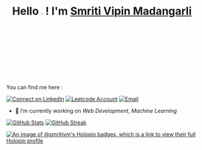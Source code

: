 <h1 align="center"> Hello<img alt="wave" src="https://github.com/Tarikul-Islam-Anik/Microsoft-Teams-Animated-Emojis/blob/master/Emojis/Hand%20gestures/Waving%20Hand.png" width=3.5%>! I'm <a href="https://github.com/SmritiVM/">Smriti Vipin Madangarli</a></h1>

<br>

You can find me here :

<p align="left">
    <a href="https://www.linkedin.com/in/smriti-madangarli-055481221/"><img title="Connect on LinkedIn" src="https://img.shields.io/badge/LinkedIn-0077B5?style=for-the-badge&logo=linkedin&logoColor=white"/></a>
    <a href="https://leetcode.com/smriti_vm/"><img title="Leetcode Account" src="https://img.shields.io/badge/LeetCode-000000?style=for-the-badge&logo=LeetCode&logoColor=#d16c06"/></a>
    <a href="mailto:skhimdngrl@gmail.com"><img title="Email" src="https://img.shields.io/badge/Gmail-D14836?style=for-the-badge&logo=gmail&logoColor=white"/></a>
</p>



<!--
**SmritiVM/SmritiVM** is a ✨ _special_ ✨ repository because its `README.md` (this file) appears on your GitHub profile.

Here are some ideas to get you started:
-->

- 🔭 I’m currently working on *Web Development*, *Machine Learning*
  
<!--
- 🌱 I’m currently learning 
- 👯 I’m looking to collaborate on ...
- 🤔 I’m looking for help with ...
- 💬 Ask me about ...
- 📫 How to reach me: ... 
- 😄 Pronouns: 
- ⚡ Fun fact: 
-->

[![GitHub Stats](https://github-readme-stats.vercel.app/api/?username=SmritiVM&count_private=true&theme=tokyonight&showicons=true)]()
[![GitHub Streak](https://streak-stats.demolab.com/?user=SmritiVM&theme=tokyonight)](https://git.io/streak-stats)
<!--[![GitHub Language Stats](https://github-readme-stats.vercel.app/api/top-langs/?username=SmritiVM&langs_count=5&theme=tokyonight)]()-->


[![An image of @smritivm's Holopin badges, which is a link to view their full Holopin profile](https://holopin.me/smritivm)](https://holopin.io/@smritivm)
